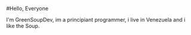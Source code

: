 #Hello, Everyone

I'm GreenSoupDev, im a principiant programmer, i live in Venezuela and i like the Soup.
